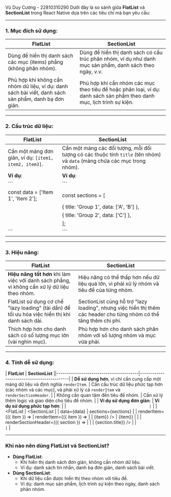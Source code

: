 Vũ Duy Cương - 22810310290
Dưới đây là so sánh giữa **FlatList** và **SectionList** trong React Native dựa trên các tiêu chí mà bạn yêu cầu:

---

### 1. **Mục đích sử dụng**:
| **FlatList**                           | **SectionList**                           |
|----------------------------------------|-------------------------------------------|
| Dùng để hiển thị danh sách các mục (items) phẳng (không phân nhóm). | Dùng để hiển thị danh sách có cấu trúc phân nhóm, ví dụ như danh mục sản phẩm, danh sách theo ngày, v.v. |
| Phù hợp khi không cần nhóm dữ liệu, ví dụ: danh sách bài viết, danh sách sản phẩm, danh bạ đơn giản. | Phù hợp khi cần nhóm các mục theo tiêu đề hoặc phân loại, ví dụ: danh sách sản phẩm theo danh mục, lịch trình sự kiện. |

---

### 2. **Cấu trúc dữ liệu**:
| **FlatList**                           | **SectionList**                           |
|----------------------------------------|-------------------------------------------|
| Cần một mảng đơn giản, ví dụ: `[item1, item2, item3]`. | Cần một mảng các đối tượng, mỗi đối tượng có các thuộc tính `title` (tên nhóm) và `data` (mảng chứa các mục trong nhóm). |
| **Ví dụ**:                             | **Ví dụ**:                                |
| ```                                     | ```                                       |
| const data = ['Item 1', 'Item 2'];     | const sections = [                        |
|                                       |   { title: 'Group 1', data: ['A', 'B'] }, |
|                                       |   { title: 'Group 2', data: ['C'] },      |
|                                       | ];                                        |
| ```                                     | ```                                       |

---

### 3. **Hiệu năng**:
| **FlatList**                           | **SectionList**                           |
|----------------------------------------|-------------------------------------------|
| **Hiệu năng tốt hơn** khi làm việc với danh sách phẳng, vì không cần xử lý dữ liệu theo nhóm. | Hiệu năng có thể thấp hơn nếu dữ liệu quá lớn, vì phải xử lý nhóm và tiêu đề của từng nhóm. |
| FlatList sử dụng cơ chế "lazy loading" (tải dần) để tối ưu hóa việc hiển thị khi danh sách dài. | SectionList cũng hỗ trợ "lazy loading", nhưng việc hiển thị thêm các header cho từng nhóm có thể tăng thêm chi phí. |
| Thích hợp hơn cho danh sách có số lượng mục lớn (vài nghìn mục). | Phù hợp hơn cho danh sách phân nhóm với số lượng nhóm và mục vừa phải. |

---

### 4. **Tính dễ sử dụng**:
| **FlatList**                           | **SectionList**                           ||----------------------------------------|-------------------------------------------|
| **Dễ sử dụng hơn**, vì chỉ cần cung cấp một mảng dữ liệu và định nghĩa `renderItem`. | Cần cấu trúc dữ liệu phức tạp hơn (các nhóm và các mục), và phải xử lý cả `renderItem` và `renderSectionHeader`. |
| Không cần quan tâm đến tiêu đề nhóm. | Cần xử lý thêm logic và giao diện cho tiêu đề nhóm. |
| **Ví dụ sử dụng đơn giản**:            | **Ví dụ sử dụng phức tạp hơn**:           |
| ```                                     | ```                                       |
| <FlatList                              | <SectionList                              |
|   data={data}                          |   sections={sections}                    |
|   renderItem={({ item }) =>            |   renderItem={({ item }) =>              |
|     <Text>{item}</Text>} />            |     <Text>{item}</Text>}                 |
|                                       |   renderSectionHeader={({ section }) =>  |
|                                       |     <Text>{section.title}</Text>} />     |
| ```                                     | ```                                       |

---

### **Khi nào nên dùng FlatList và SectionList?**
- **Dùng FlatList**:
  - Khi hiển thị danh sách đơn giản, không cần nhóm dữ liệu.
  - Ví dụ: danh sách tin nhắn, danh bạ đơn giản, danh sách bài viết.
- **Dùng SectionList**:
  - Khi dữ liệu cần được hiển thị theo nhóm với tiêu đề.
  - Ví dụ: danh mục sản phẩm, lịch trình sự kiện theo ngày, danh sách phân nhóm.
